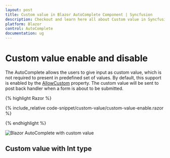 ```yaml
---
layout: post
title: Custom value in Blazor AutoComplete Component | Syncfusion
description: Checkout and learn here all about Custom value in Syncfusion Blazor AutoComplete component and more.
platform: Blazor
control: AutoComplete
documentation: ug
---
```


# Custom value enable and disable

The AutoComplete allows the users to give input as custom value, which is not required to present in predefined set of values. By default, this support is enabled by the [AllowCustom](https://help.syncfusion.com/cr/blazor/Syncfusion.Blazor.DropDowns.AutoCompleteModel.html#Syncfusion_Blazor_DropDowns_AutoCompleteModel_AllowCustom) property. The custom value will be sent to post back handler when a form is about to be submitted.

{% highlight Razor %}

{% include_relative code-snippet/custom-value/custom-value-enable.razor %}

{% endhighlight %} 

![Blazor AutoComplete with custom value](./images/filtering/custom-value-enable.png)

## Custom value with Int type

